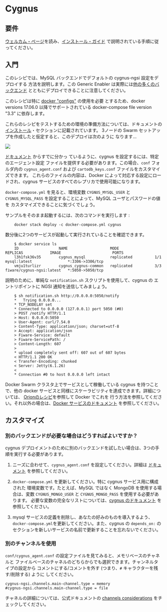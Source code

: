 # Cygnus

## 要件

[ウェルカム・ページ](../../../index.md)を読み、[インストール・ガイド](../../../installation.md)
で説明されている手順に従ってください。

## 入門

このレシピでは、MySQL バックエンドでデフォルトの cygnus-ngsi 設定をデプロイする
方法を説明します。この Generic Enabler は実際には[他の多くのバックエンド](http://fiware-cygnus.readthedocs.io/en/latest/cygnus-common/backends_catalogue/introduction/index.html)
とともにデプロイできることに注意してください。

このレシピは特に [docker "configs"](https://docs.docker.com/compose/compose-file/#configs)
 の使用を必要 とするため、docker versions 17.06.0 以降でサポートされている
 docker-compose file version "3.3" に依存します。

これらのレシピをテストするための環境の準備方法については、ドキュメントの
[インストール](../../../installation.md)・セクションに記載されています。
3ノードの Swarm セットアップを作成したと仮定すると、このデプロイは次のように
なります...

<img src='http://g.gravizo.com/g?
  digraph G {
      rankdir=LR;
      	compound=true;
      	node [shape="record" style="filled"];
      	splines=line;
      	Client [fillcolor="aliceblue"];
      	subgraph cluster {
      		label="Docker Swarm Cluster";
      		"Load Balancer" [fillcolor="aliceblue"];
            subgraph clustern3 {
          		label="Node 3";
                "Cygnus Agent 3" [fillcolor="aliceblue"];
            }
            subgraph clustern2 {
          		label="Node 2";
                "Cygnus Agent 2" [fillcolor="aliceblue"];
            }
            subgraph clustern1 {
          		label="Node 1";
                "Cygnus Agent" [fillcolor="aliceblue"];
            }
  			MySQL [fillcolor="aliceblue"];
      	}
      	Client -> "Load Balancer" [label="5050",lhead=cluster_0];
      	"Load Balancer" -> {"Cygnus Agent","Cygnus Agent 2","Cygnus Agent 3"};
      	"Cygnus Agent" -> MySQL [lhead=cluster_1];
      	"Cygnus Agent 2" -> MySQL [lhead=cluster_1];
      	"Cygnus Agent 3" -> MySQL [lhead=cluster_1];
  }
'>

[ドキュメント](http://fiware-cygnus.readthedocs.io/en/latest/cygnus-ngsi/installation_and_administration_guide/configuration_examples/index.html)
 からすでに分かっ ているように、cygnus を設定するには、特定のエージェント設定
ファイルを提供する必要があります。この場合、`conf` フォルダ内の
 `cygnus_agent.conf` および `cartodb_keys.conf` ファイルをカスタマイズできます。
これらのファイルの内容は、Docker によって対応する設定にロードされ、cygnus
 サービスのすべてのレプリカで使用可能になります。

`docker-compose.yml` を見ると、環境変数 `CYGNUS_MYSQL_USER` と
 `CYGNUS_MYSQL_PASS` を設定することによって、MySQL ユーザとパスワードの値を
カスタマイズできることに気づくでしょう。

サンプルをそのまま起動するには、次のコマンドを実行します :

```
    docker stack deploy -c docker-compose.yml cygnus
```

数分後に2つのサービスが起動して実行されていることを確認できます。

```
    $ docker service ls
    ID                  NAME                   MODE                REPLICAS            IMAGE                       PORTS
    l3h1fsk36v35        cygnus_mysql           replicated          1/1                 mysql:latest                *:3306->3306/tcp
    vmju1turlizr        cygnus_cygnus-common   replicated          3/3                 fiware/cygnus-ngsi:latest   *:5050->5050/tcp
```

説明のために、単純な `notification.sh` スクリプトを使用して、cygnus の
エントリポイントに NGSI 通知を送信してみましょう。

```
    $ sh notification.sh http://0.0.0.0:5050/notify
    *   Trying 0.0.0.0...
    * TCP_NODELAY set
    * Connected to 0.0.0.0 (127.0.0.1) port 5050 (#0)
    > POST /notify HTTP/1.1
    > Host: 0.0.0.0:5050
    > User-Agent: curl/7.54.0
    > Content-Type: application/json; charset=utf-8
    > Accept: application/json
    > Fiware-Service: default
    > Fiware-ServicePath: /
    > Content-Length: 607
    >
    * upload completely sent off: 607 out of 607 bytes
    < HTTP/1.1 200 OK
    < Transfer-Encoding: chunked
    < Server: Jetty(6.1.26)
    <
    * Connection #0 to host 0.0.0.0 left intact
```

Docker Swarm クラスタ上でサービスとして稼働している cygnus を持つことで、他の
 docker サービスと同様にスケーラビリティを達成できます。詳細については、 
[Orionのレシピ](../../context-broker/ha/readme.md)を参照して Docker でこれを
行う方法を参照してください。それ以外の場合は、[Docker サービスのドキュメント](https://docs.docker.com/engine/swarm/swarm-tutorial/scale-service/)
を参照してください。

## カスタマイズ

### 別のバックエンドが必要な場合はどうすればよいですか？

cygnus デプロイメントのために別のバックエンドを試したい場合は、3つの手順を実行する必要があります。

1. ニーズに合わせて、`cygnus_agent.conf` を設定してください。詳細は
   [ドキュメント](http://fiware-cygnus.readthedocs.io/en/latest/cygnus-ngsi/installation_and_administration_guide/configuration_examples/index.html)
   を参照してください。

1. `docker-compose.yml` を更新してください。特に cygnus サービス用に構成された
   環境変数です。たとえば、MySQL ではなく MongoDB を使用する場合は、変数
   `CYGNUS_MONGO_USER` と `CYGNUS_MONGO_PASS` を使用する必要があります。
   必要な変数の完全なリストについては、[cygnus のドキュメント](http://fiware-cygnus.readthedocs.io/en/latest/cygnus-ngsi/installation_and_administration_guide/install_with_docker/index.html#section3.2)
   を参照してください。

1. mysql サービスの定義を削除し、あなたの好みのものを導入するよう、
   `docker-compose.yml`を更新してください。また、cygnus の `depends_on:` の
   セクションを新しいサービスの名前で更新することを忘れないでください。

### 別のチャンネルを使用

`conf/cygnus_agent.conf` の設定ファイルを見てみると、メモリベースのチャネルと
ファイルベースのチャネルのどちらからでも選択できます。チャンネルタイプの設定から
コメントにする/コメントを外す (つまり、`#` キャラクターを残す/削除する) ように
してください。

    cygnus-ngsi.channels.main-channel.type = memory
    #cygnus-ngsi.channels.main-channel.type = file

チャネルの詳細については、公式ドキュメントの [channels considerations](https://github.com/telefonicaid/fiware-cygnus/blob/master/doc/cygnus-ngsi/installation_and_administration_guide/performance_tips.md#channel-considerations)
 をチェックしてください。
